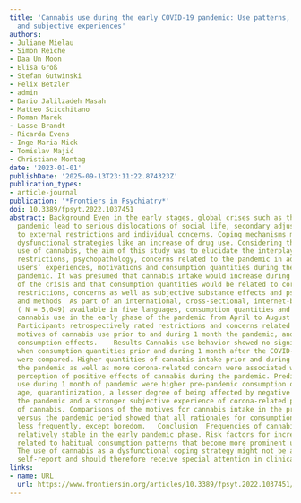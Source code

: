 ```yaml
---
title: 'Cannabis use during the early COVID-19 pandemic: Use patterns, predictors,
  and subjective experiences'
authors:
- Juliane Mielau
- Simon Reiche
- Daa Un Moon
- Elisa Groß
- Stefan Gutwinski
- Felix Betzler
- admin
- Dario Jalilzadeh Masah
- Matteo Scicchitano
- Roman Marek
- Lasse Brandt
- Ricarda Evens
- Inge Maria Mick
- Tomislav Majić
- Christiane Montag
date: '2023-01-01'
publishDate: '2025-09-13T23:11:22.874323Z'
publication_types:
- article-journal
publication: '*Frontiers in Psychiatry*'
doi: 10.3389/fpsyt.2022.1037451
abstract: Background Even in the early stages, global crises such as the COVID-19
  pandemic lead to serious dislocations of social life, secondary adjustment reactions
  to external restrictions and individual concerns. Coping mechanisms may also include
  dysfunctional strategies like an increase of drug use. Considering the wide-spread
  use of cannabis, the aim of this study was to elucidate the interplay of social
  restrictions, psychopathology, concerns related to the pandemic in addition to the
  users’ experiences, motivations and consumption quantities during the early COVID-19
  pandemic. It was presumed that cannabis intake would increase during the early phase
  of the crisis and that consumption quantities would be related to corona-related
  restrictions, concerns as well as subjective substance effects and psychopathology.   Materials
  and methods  As part of an international, cross-sectional, internet-based survey
  ( N = 5,049) available in five languages, consumption quantities and patterns of
  cannabis use in the early phase of the pandemic from April to August 2020 were examined.
  Participants retrospectively rated restrictions and concerns related to the pandemic,
  motives of cannabis use prior to and during 1 month the pandemic, and subjective
  consumption effects.    Results Cannabis use behavior showed no significant differences
  when consumption quantities prior and during 1 month after the COVID-19 outbreak
  were compared. Higher quantities of cannabis intake prior and during 1 month of
  the pandemic as well as more corona-related concern were associated with an increased
  perception of positive effects of cannabis during the pandemic. Predictors of its
  use during 1 month of pandemic were higher pre-pandemic consumption quantity, older
  age, quarantinization, a lesser degree of being affected by negative effects of
  the pandemic and a stronger subjective experience of corona-related positive effects
  of cannabis. Comparisons of the motives for cannabis intake in the pre-pandemic
  versus the pandemic period showed that all rationales for consumption were reported
  less frequently, except boredom.   Conclusion  Frequencies of cannabis intake remained
  relatively stable in the early pandemic phase. Risk factors for increased use seem
  related to habitual consumption patterns that become more prominent under quarantinization.
  The use of cannabis as a dysfunctional coping strategy might not be amenable via
  self-report and should therefore receive special attention in clinical contexts.
links:
- name: URL
  url: https://www.frontiersin.org/articles/10.3389/fpsyt.2022.1037451/full
---
```

